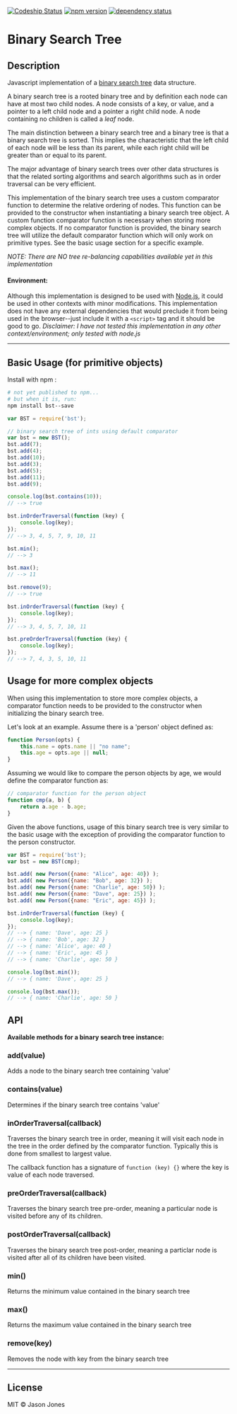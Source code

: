 [![Codeship Status][codeship-image]][codeship-url] [![npm version][npm-image]][npm-url] [![dependency status][dm-image]][dm-url]

# Binary Search Tree

## Description
Javascript implementation of a
[binary search tree](https://en.wikipedia.org/wiki/Binary_search_tree)
data structure.

A binary search tree is a rooted binary tree and by definition each node can have at most
two child nodes.  A node consists of a key, or value, and a pointer to a left child node
and a pointer a right child node. A node containing no children is called a _leaf_ node.

The main distinction between a binary search tree and a binary tree is that a binary
search tree is sorted.  This implies the characteristic that the left child of each node
will be less than its parent, while each right child will be greater than or equal to its
parent.

The major advantage of binary search trees over other data structures is that the related
sorting algorithms and search algorithms such as in order traversal can be very efficient.

This implementation of the binary search tree uses a custom comparator function to
determine the relative ordering of nodes.  This function can be provided to the
constructor when instantiating a binary search tree object.  A custom function comparator
function is necessary when storing more complex objects.  If no comparator function is
provided, the binary search tree  will utilize the default comparator function which will
only work on primitive types.  See the basic usage section for a specific example.

*NOTE: There are NO tree re-balancing capabilities available yet in this
implementation*

#### Environment:

Although this implementation is designed to be used with [Node.js](http://www.nodejs.org),
it could be used in other contexts with minor modifications.  This implementation does not
have any external dependencies that would preclude it from being used in the browser--just
include it with a `<script>` tag and it should be good to go.  _Disclaimer: I have not
tested this implementation in any other context/environment; only tested with node.js_

----

## Basic Usage (for primitive objects)

Install with npm :

```bash
# not yet published to npm...
# but when it is, run:
npm install bst--save
```

```javascript
var BST = require('bst');

// binary search tree of ints using default comparator
var bst = new BST();
bst.add(7);
bst.add(4);
bst.add(10);
bst.add(3);
bst.add(5);
bst.add(11);
bst.add(9);

console.log(bst.contains(10));
// --> true

bst.inOrderTraversal(function (key) {
    console.log(key);
});
// --> 3, 4, 5, 7, 9, 10, 11

bst.min();
// --> 3

bst.max();
// --> 11

bst.remove(9);
// --> true

bst.inOrderTraversal(function (key) {
    console.log(key);
});
// --> 3, 4, 5, 7, 10, 11

bst.preOrderTraversal(function (key) {
    console.log(key);
});
// --> 7, 4, 3, 5, 10, 11
```

## Usage for more complex objects

When using this implementation to store more complex objects, a comparator
function needs to be provided to the constructor when initializing the
binary search tree.

Let's look at an example.  Assume there is a 'person' object defined as:

```javascript
function Person(opts) {
    this.name = opts.name || "no name";
    this.age = opts.age || null;
}
```

Assuming we would like to compare the person objects by age, we would define
the comparator function as:

```javascript
// comparator function for the person object
function cmp(a, b) {
    return a.age - b.age;
}
```

Given the above functions, usage of this binary search tree is very similar to
the basic usage with the exception of providing the comparator function to
the person constructor.

```javascript
var BST = require('bst');
var bst = new BST(cmp);

bst.add( new Person({name: "Alice", age: 40}) );
bst.add( new Person({name: "Bob", age: 32}) );
bst.add( new Person({name: "Charlie", age: 50}) );
bst.add( new Person({name: "Dave", age: 25}) );
bst.add( new Person({name: "Eric", age: 45}) );

bst.inOrderTraversal(function (key) {
    console.log(key);
});
// --> { name: 'Dave', age: 25 }
// --> { name: 'Bob', age: 32 }
// --> { name: 'Alice', age: 40 }
// --> { name: 'Eric', age: 45 }
// --> { name: 'Charlie', age: 50 }

console.log(bst.min());
// --> { name: 'Dave', age: 25 }

console.log(bst.max());
// --> { name: 'Charlie', age: 50 }
```

## API
**Available methods for a binary search tree instance:**

### add(value)
  Adds a node to the binary search tree containing 'value'

### contains(value)
  Determines if the binary search tree contains 'value'

### inOrderTraversal(callback)
  Traverses the binary search tree in order, meaning it will visit
  each node in the tree in the order defined by the comparator function.
  Typically this is done from smallest to largest value.

  The callback function has a signature of `function (key) {}` where the key
  is value of each node traversed.

### preOrderTraversal(callback)
  Traverses the binary search tree pre-order, meaning a particular node is
  visited before any of its children.

### postOrderTraversal(callback)
  Traverses the binary search tree post-order, meaning a particlar node is
  visited after all of its children have been visited.

### min()
  Returns the minimum value contained in the binary search tree

### max()
  Returns the maximum value contained in the binary search tree

### remove(key)
  Removes the node with key from the binary search tree

----
## License
MIT &copy; Jason Jones

[npm-image]:https://badge.fury.io/js/bst.svg
[npm-url]:http://npmjs.org/package/bst
[codeship-image]:https://codeship.com/projects/41888b60-506f-0133-6e67-0a1605d1a993/status?branch=master
[codeship-url]:https://codeship.com/projects/107665
[dm-image]:https://david-dm.org/jasonsjones/bst.svg
[dm-url]:https://david-dm.org/jasonsjones/bst
